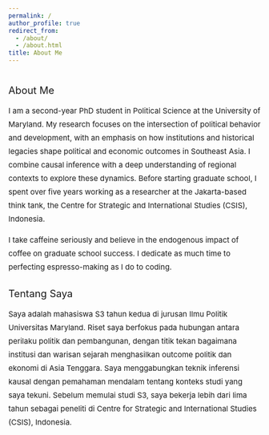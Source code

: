```yaml
---
permalink: /
author_profile: true
redirect_from: 
  - /about/
  - /about.html
title: About Me
---
```


<style>
  .about-section {
    margin-top: 40px; /* Adjust spacing above the section */
  }

  .about-section h2 {
    font-weight: normal !important; /* Force non-bold styling */
    font-size: 20px; /* Increase header size */
    margin-bottom: 10px; /* Add spacing below headers */
  }

  .about-section p {
    font-size: 15px; /* Increase font size for the write-up */
    line-height: 1.8; /* Improve readability with line spacing */
  }

  .about-section .spacer {
    margin-top: 20px; /* Adds space between sections */
  }
</style>

<section class="about-section">
  <h2>About Me</h2>
  <p>I am a second-year PhD student in Political Science at the University of Maryland. My research focuses on the intersection of political behavior and development, with an emphasis on how institutions and historical legacies shape political and economic outcomes in Southeast Asia. I combine causal inference with a deep understanding of regional contexts to explore these dynamics. Before starting graduate school, I spent over five years working as a researcher at the Jakarta-based think tank, the Centre for Strategic and International Studies (CSIS), Indonesia.</p>
  <p>I take caffeine seriously and believe in the endogenous impact of coffee on graduate school success. I dedicate as much time to perfecting espresso-making as I do to coding.</p>

  <div class="spacer"></div>

  <h2>Tentang Saya</h2>
  <p>Saya adalah mahasiswa S3 tahun kedua di jurusan Ilmu Politik Universitas Maryland. Riset saya berfokus pada hubungan antara perilaku politik dan pembangunan, dengan titik tekan bagaimana institusi dan warisan sejarah menghasilkan outcome politik dan ekonomi di Asia Tenggara. Saya menggabungkan teknik inferensi kausal dengan pemahaman mendalam tentang konteks studi yang saya tekuni. Sebelum memulai studi S3, saya bekerja lebih dari lima tahun sebagai peneliti di Centre for Strategic and International Studies (CSIS), Indonesia.</p>
</section>
